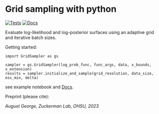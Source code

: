 # Grid sampling with python
[![Tests](https://github.com/ZuckermanLab/pyGridSampler/actions/workflows/python-package.yml/badge.svg)](https://github.com/ZuckermanLab/pyGridSampler/actions/workflows/python-package.yml)
[![Docs](https://github.com/ZuckermanLab/pyGridSampler/actions/workflows/setup-docs.yml/badge.svg)](https://github.com/ZuckermanLab/pyGridSampler/actions/workflows/setup-docs.yml)

Evaluate log-likelihood and log-posterior surfaces using an adaptive grid and iterative batch sizes. 

Getting started:

```
import GridSampler as gs

sampler = gs.GridSampler(log_prob_func, func_args, data, x_bounds, x_extension)
results = sampler.initialize_and_sample(grid_resolution, data_size, ess_min, delta)
```
see example notebook and [Docs](https://zuckermanlab.github.io/pyGridSampler/pyGridSampler.html).


Preprint (please cite):

*August George, Zuckerman Lab, OHSU, 2023*
